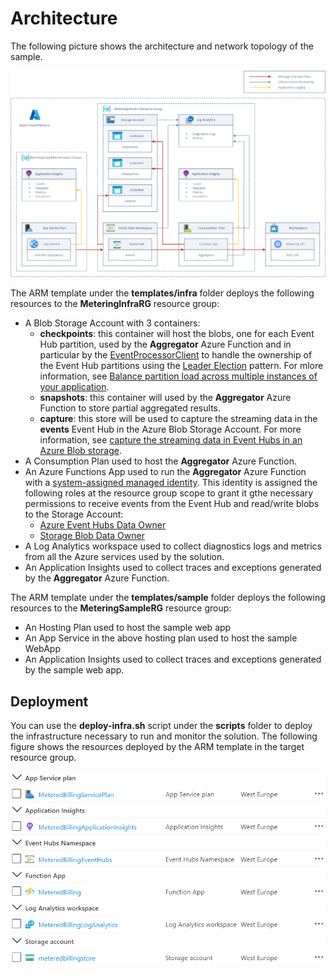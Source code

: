 # Architecture #

The following picture shows the architecture and network topology of the sample.

![Architecture](../images/infrastructure.png)

The ARM template under the **templates/infra** folder deploys the following resources to the **MeteringInfraRG** resource group:

- A Blob Storage Account with 3 containers:
  - **checkpoints**: this container will host the blobs, one for each Event Hub partition, used by the **Aggregator** Azure Function and in particular by the [EventProcessorClient](https://docs.microsoft.com/en-us/azure/event-hubs/event-hubs-dotnet-standard-getstarted-send) to handle the ownership of the Event Hub partitions using the [Leader Election](https://docs.microsoft.com/en-us/azure/architecture/patterns/leader-election) pattern. For mlore information, see [Balance partition load across multiple instances of your application](https://docs.microsoft.com/en-us/azure/event-hubs/event-processor-balance-partition-load).
  - **snapshots**: this container will used by the **Aggregator** Azure Function to store partial aggregated results.
  - **capture**: this store will be used to capture the streaming data in the **events** Event Hub in the Azure Blob Storage Account. For more information, see [capture the streaming data in Event Hubs in an Azure Blob storage](https://docs.microsoft.com/en-us/azure/event-hubs/event-hubs-capture-overview).
- A Consumption Plan used to host the **Aggregator** Azure Function.
- An Azure Functions App used to run the **Aggregator** Azure Function with a [system-assigned managed identity](https://docs.microsoft.com/en-us/azure/active-directory/managed-identities-azure-resources/overview). This identity is assigned the following roles at the resource group scope to grant it gthe necessary permissions to receive events from the Event Hub and read/write blobs to the Storage Account:
  - [Azure Event Hubs Data Owner](https://docs.microsoft.com/en-us/azure/role-based-access-control/built-in-roles#analytics)
  - [Storage Blob Data Owner](https://docs.microsoft.com/en-us/azure/role-based-access-control/built-in-roles#storage)
- A Log Analytics workspace used to collect diagnostics logs and metrics from all the Azure services used by the solution.
- An Application Insights used to collect traces and exceptions generated by the **Aggregator** Azure Function.

The ARM template under the **templates/sample** folder deploys the following resources to the **MeteringSampleRG** resource group:

- An Hosting Plan used to host the sample web app
- An App Service in the above hosting plan used to host the sample WebApp
- An Application Insights used to collect traces and exceptions generated by the sample web app.

## Deployment ##

You can use the **deploy-infra.sh** script under the **scripts** folder to deploy the infrastructure necessary to run and monitor the solution. The following figure shows the resources deployed by the ARM template in the target resource group.

![Resource Group](../images/infra-resource-group.png)